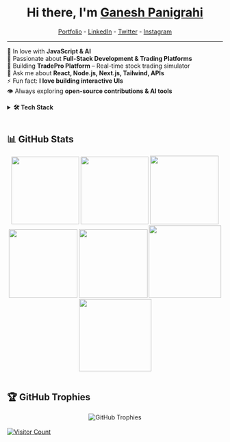 <!-- Main Heading -->
<h1 align="center"> Hi there, I'm <a href="https://www.linkedin.com/in/ganesh-panigrahi-123456">Ganesh Panigrahi</a> </h1>

<!-- Social Links -->
<p align="center">
  <a href="https://ganesh-portfolio-web.vercel.app/">Portfolio</a> -
  <a href="https://www.linkedin.com/in/ganesh-panigrahi-123456">LinkedIn</a> - 
  <a href="https://x.com/ganesh_panigrahi">Twitter</a> - 
  <a href="https://instagram.com/ganesh_panigrahi">Instagram</a>
</p>

<hr>

<!-- About Me -->
💛 In love with <strong>JavaScript & AI</strong> <br />
🎨 Passionate about <strong>Full-Stack Development & Trading Platforms</strong> <br />
🌱 Building <strong>TradePro Platform</strong> – Real-time stock trading simulator <br />
💬 Ask me about <strong>React, Node.js, Next.js, Tailwind, APIs</strong> <br />
⚡ Fun fact: <strong>I love building interactive UIs</strong> <br />
👁️ Always exploring <strong>open-source contributions & AI tools</strong>

<!-- Tech Stack -->
<details>
  <summary><b>🛠 Tech Stack</b></summary><br>
  <div style="display: flex; flex-direction: column; align-items: center; justify-content: center; font-size: 16px;">
    <div style="margin-bottom: 10px;">
      <b>Languages:</b><br>
      JavaScript, TypeScript, Python, C, C++, Java
    </div>
    <div style="margin-bottom: 10px;">
      <b>Frameworks & Libraries:</b><br>
      React, Next.js, Redux, Tailwind, Bootstrap, ChakraUI, Express.js
    </div>
    <div style="margin-bottom: 10px;">
      <b>Tools & Platforms:</b><br>
      Node.js, Firebase, Vercel, Netlify, AWS, GitHub
    </div>
    <div style="margin-bottom: 10px;">
      <b>Databases:</b><br>
      MongoDB, MySQL, SQLite
    </div>
  </div>
</details>

<br>

<!-- GitHub Stats -->
## 📊 GitHub Stats
<div align="center">
  <img height="158em" src="https://github-profile-summary-cards.vercel.app/api/cards/profile-details?username=Ganesh5050&theme=radical">
  <img height="158em" src="https://github-profile-summary-cards.vercel.app/api/cards/stats?username=Ganesh5050&theme=radical">
  <img height="160em" src="https://github-profile-summary-cards.vercel.app/api/cards/repos-per-language?username=Ganesh5050&theme=radical">
  <img height="160em" src="https://github-profile-summary-cards.vercel.app/api/cards/most-commit-language?username=Ganesh5050&theme=radical">
  <img height="160em" src="https://github-profile-summary-cards.vercel.app/api/cards/productive-time?username=Ganesh5050&theme=radical&utcOffset=5">

  <img height="169em" src="https://github-readme-stats.vercel.app/api?username=Ganesh5050&theme=radical" />
  <img height="169em" src="https://github-readme-streak-stats.herokuapp.com/?user=Ganesh5050&theme=radical" />
</div>

<br>

<!-- GitHub Trophies -->
## 🏆 GitHub Trophies
<div align="center">
  <img src="https://github-profile-trophy.vercel.app/?username=Ganesh5050&theme=radical" alt="GitHub Trophies" />
</div>

<br>

<!-- Visitor Count -->
<div align="start">
  <a href="https://visitcount.itsvg.in">
    <img src="https://visitcount.itsvg.in/api?id=Ganesh5050&icon=1&color=0" alt="Visitor Count" />
  </a>
</div>
